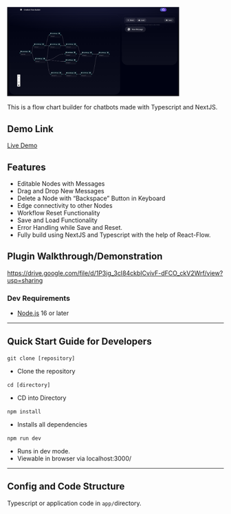 <img src="public/demo.png" alt="Flow-builder" title="Chatbot Flow Builder" width="400" />

This is a flow chart builder for chatbots made with Typescript and NextJS.

## Demo Link

[Live Demo](https://chatbot-flow-builder-iota.vercel.app/)

## Features

- Editable Nodes with Messages
- Drag and Drop New Messages
- Delete a Node with “Backspace” Button in Keyboard
- Edge connectivity to other Nodes
- Workflow Reset Functionality
- Save and Load Functionality
- Error Handling while Save and Reset.
- Fully build using NextJS and Typescript with the help of React-Flow.

## Plugin Walkthrough/Demonstration

https://drive.google.com/file/d/1P3ig_3cI84ckbICvivF-dFCO_ckV2Wrf/view?usp=sharing

### Dev Requirements

- [Node.js](https://nodejs.org/en) 16 or later

---

## Quick Start Guide for Developers

`git clone [repository]`

- Clone the repository

`cd [directory]`

- CD into Directory

`npm install`

- Installs all dependencies

`npm run dev`

- Runs in dev mode.
- Viewable in browser via localhost:3000/

---

## Config and Code Structure

Typescript or application code in `app/`directory.
